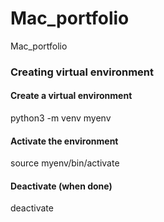 # Mac_portfolio
Mac_portfolio

### Creating virtual environment
#### Create a virtual environment
python3 -m venv myenv

#### Activate the environment
source myenv/bin/activate

#### Deactivate (when done)
deactivate